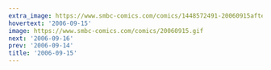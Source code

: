 ```yaml
---
extra_image: https://www.smbc-comics.com/comics/1448572491-20060915after.png
hovertext: '2006-09-15'
image: https://www.smbc-comics.com/comics/20060915.gif
next: '2006-09-16'
prev: '2006-09-14'
title: '2006-09-15'
---
```

